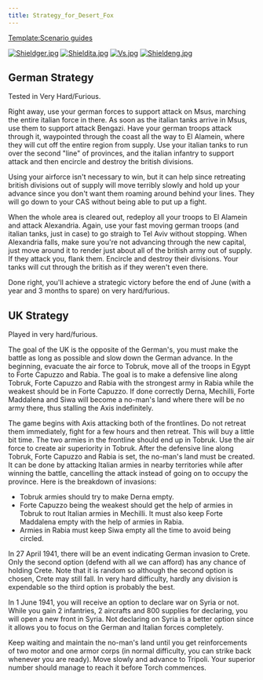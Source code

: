 ```yaml
---
title: Strategy_for_Desert_Fox
---
```

[Template:Scenario
guides](/wiki/index.php?title=Template:Scenario_guides&action=edit&redlink=1 "Template:Scenario guides (page does not exist)")

[![Shieldger.jpg](/images/7/71/Shieldger.jpg)](/wiki/File:Shieldger.jpg)
[![Shieldita.jpg](/images/2/23/Shieldita.jpg)](/wiki/File:Shieldita.jpg)
[![Vs.jpg](/images/9/93/Vs.jpg)](/wiki/File:Vs.jpg)
[![Shieldeng.jpg](/images/c/c2/Shieldeng.jpg)](/wiki/File:Shieldeng.jpg)

##  German Strategy 

Tested in Very Hard/Furious.

Right away, use your german forces to support attack on Msus, marching
the entire italian force in there. As soon as the italian tanks arrive
in Msus, use them to support attack Bengazi. Have your german troops
attack through it, waypointed through the coast all the way to El
Alamein, where they will cut off the entire region from supply. Use your
italian tanks to run over the second "line" of provinces, and the
italian infantry to support attack and then encircle and destroy the
british divisions.

Using your airforce isn't necessary to win, but it can help since
retreating british divisions out of supply will move terribly slowly and
hold up your advance since you don't want them roaming around behind
your lines. They will go down to your CAS without being able to put up a
fight.

When the whole area is cleared out, redeploy all your troops to El
Alamein and attack Alexandria. Again, use your fast moving german troops
(and italian tanks, just in case) to go straigh to Tel Aviv without
stopping. When Alexandria falls, make sure you're not advancing through
the new capital, just move around it to render just about all of the
british army out of supply. If they attack you, flank them. Encircle and
destroy their divisions. Your tanks will cut through the british as if
they weren't even there.

Done right, you'll achieve a strategic victory before the end of June
(with a year and 3 months to spare) on very hard/furious.

##  UK Strategy 

Played in very hard/furious.

The goal of the UK is the opposite of the German's, you must make the
battle as long as possible and slow down the German advance. In the
beginning, evacuate the air force to Tobruk, move all of the troops in
Egypt to Forte Capuzzo and Rabia. The goal is to make a defensive line
along Tobruk, Forte Capuzzo and Rabia with the strongest army in Rabia
while the weakest should be in Forte Capuzzo. If done correctly Derna,
Mechilli, Forte Maddalena and Siwa will become a no-man's land where
there will be no army there, thus stalling the Axis indefinitely.

The game begins with Axis attacking both of the frontlines. Do not
retreat them immediately, fight for a few hours and then retreat. This
will buy a little bit time. The two armies in the frontline should end
up in Tobruk. Use the air force to create air superiority in Tobruk.
After the defensive line along Tobruk, Forte Capuzzo and Rabia is set,
the no-man's land must be created. It can be done by attacking Italian
armies in nearby territories while after winning the battle, cancelling
the attack instead of going on to occupy the province. Here is the
breakdown of invasions:

-   Tobruk armies should try to make Derna empty.
-   Forte Capuzzo being the weakest should get the help of armies in
    Tobruk to rout Italian armies in Mechilli. It must also keep Forte
    Maddalena empty with the help of armies in Rabia.
-   Armies in Rabia must keep Siwa empty all the time to avoid being
    circled.

In 27 April 1941, there will be an event indicating German invasion to
Crete. Only the second option (defend with all we can afford) has any
chance of holding Crete. Note that it is random so although the second
option is chosen, Crete may still fall. In very hard difficulty, hardly
any division is expendable so the third option is probably the best.

In 1 June 1941, you will receive an option to declare war on Syria or
not. While you gain 2 infantries, 2 aircrafts and 800 supplies for
declaring, you will open a new front in Syria. Not declaring on Syria is
a better option since it allows you to focus on the German and Italian
forces completely.

Keep waiting and maintain the no-man's land until you get reinforcements
of two motor and one armor corps (in normal difficulty, you can strike
back whenever you are ready). Move slowly and advance to Tripoli. Your
superior number should manage to reach it before Torch commences.
